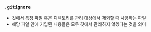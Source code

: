 ### `.gitignore`

- 깃에서 특정 파일 혹은 디렉토리를 관리 대상에서 제외할 때 사용하는 파일
- 해당 파일 안에 기입된 내용들은 모두 깃에서 관리하지 않겠다는 것을 의미